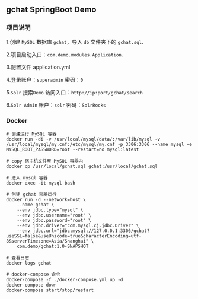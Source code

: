 ## gchat SpringBoot Demo

### 项目说明

1.创建 `MySQL` 数据库 `gchat`，导入 `db` 文件夹下的 `gchat.sql`.

2.项目启动入口：`com.demo.modules.Application`.

3.配置文件 application.yml

4.登录账户：`superadmin` 密码：`0`

5.`Solr` 搜索`Demo` 访问入口：`http://ip:port/gchat/search`

6.`Solr Admin` 账户：`solr` 密码：`SolrRocks`

### Docker

```
# 创建运行 MySQL 容器
docker run -di -v /usr/local/mysql/data/:/var/lib/mysql -v /usr/local/mysql/my.cnf:/etc/mysql/my.cnf -p 3306:3306 --name mysql -e MYSQL_ROOT_PASSWORD=root --restart=no mysql:latest

# copy 宿主机文件至 MySQL 容器内
docker cp /usr/local/gchat.sql gchat:/usr/local/gchat.sql

# 进入 mysql 容器
docker exec -it mysql bash

# 创建 gchat 容器运行
docker run -d --network=host \
    --name gchat \
    --env jdbc.type="mysql" \
    --env jdbc.username="root" \
    --env jdbc.password="root" \
    --env jdbc.driver="com.mysql.cj.jdbc.Driver" \
    --env jdbc.url="jdbc:mysql://127.0.0.1:3306/gchat?useSSL=false&useUnicode=true&characterEncoding=utf-8&serverTimezone=Asia/Shanghai" \
    com.demo/gchat:1.0-SNAPSHOT

# 查看日志
docker logs gchat

# docker-compose 命令
docker-compose -f ./docker-compose.yml up -d
docker-compose down
docker-compose start/stop/restart
```